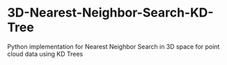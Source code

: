 # 3D-Nearest-Neighbor-Search-KD-Tree
Python implementation for Nearest Neighbor Search in 3D space for point cloud data using KD Trees
